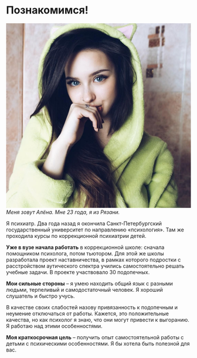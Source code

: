 # Познакомимся!

![фото](image.png)
*Меня зовут Алёна. Мне 23 года, я из Рязани.*

Я психиатр. Два года назад я окончила Санкт-Петербургский государственный университет по направлению «психология». Там же проходила курсы по коррекционной психиатрии детей.

**Уже в вузе начала работать** в коррекционной школе: сначала помощником психолога, потом тьютором. Для этой же школы разработала проект наставничества, в рамках которого подростки с расстройством аутического спектра учились самостоятельно решать учебные задачи. В проекте участвовало 30 подопечных.

**Мои сильные стороны** – я умею находить общий язык с разными людьми, терпеливый и самодостаточный человек. Я хороший слушатель и быстро учусь.

В качестве своих слабостей назову привязанность к подопечным и неумение отключаться от работы. Кажется, это положительные качества, но как психолог я знаю, что они могут привести к выгоранию. Я работаю над этими особенностями.

**Моя краткосрочная цель** – получить опыт самостоятельной работы с детьми с психическими особенностями. Я бы хотела быть полезной для вас.